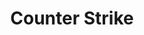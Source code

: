 ---
path: '/csgo'
genre: 'game'
title: 'Counter Strike'
game: 'csgo'
src: 'static/assets/icons/csgo.jpg'
widescreen: 'static/assets/cover/csgo.jpg'
short: 'The most loved games of all times- challenge your friends to win the tournament and challenge your rivals to earn the title!'
fee: '₹250 Per Team'
teamSize: '5'
Type: 'Tournament'
Date: 'December 5, 2018 & December 6, 2018' 
---